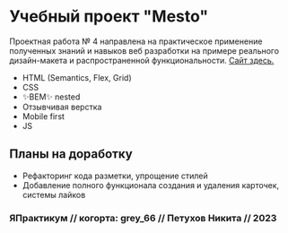 # Учебный проект "Mesto"


Проектная работа № 4 направлена на практическое применение полученных знаний и навыков веб разработки на примере реального дизайн-макета и распространенной функциональности. [Сайт здесь.](https://ortiespn.github.io/mesto/)

- HTML (Semantics, Flex, Grid)
- CSS
- ✨BEM✨ nested
- Отзывчивая верстка
- Mobile first
- JS

## Планы на доработку
- Рефакторинг кода разметки, упрощение стилей
- Добавление полного функционала создания и удаления карточек, системы лайков

### ЯПрактикум // когорта: grey_66 // Петухов Никита // 2023

